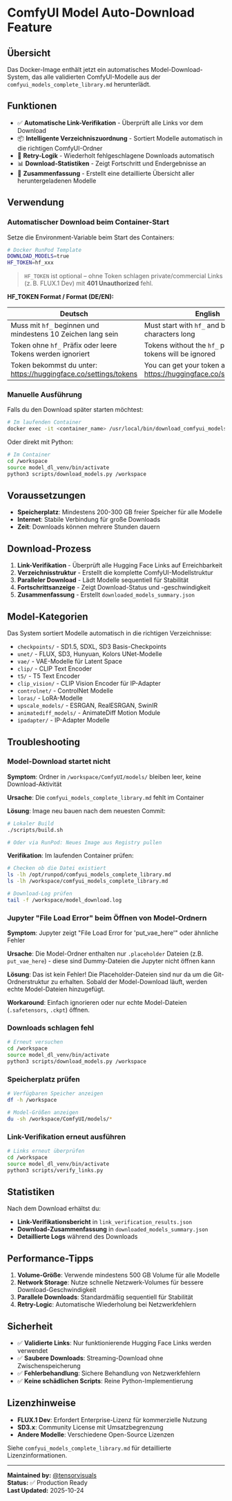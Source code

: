 # ComfyUI Model Auto-Download Feature

## Übersicht

Das Docker-Image enthält jetzt ein automatisches Model-Download-System, das alle validierten ComfyUI-Modelle aus der `comfyui_models_complete_library.md` herunterlädt.

## Funktionen

- ✅ **Automatische Link-Verifikation** - Überprüft alle Links vor dem Download
- 📦 **Intelligente Verzeichniszuordnung** - Sortiert Modelle automatisch in die richtigen ComfyUI-Ordner
- 🔄 **Retry-Logik** - Wiederholt fehlgeschlagene Downloads automatisch
- 📊 **Download-Statistiken** - Zeigt Fortschritt und Endergebnisse an
- 💾 **Zusammenfassung** - Erstellt eine detaillierte Übersicht aller heruntergeladenen Modelle

## Verwendung

### Automatischer Download beim Container-Start

Setze die Environment-Variable beim Start des Containers:

```bash
# Docker RunPod Template
DOWNLOAD_MODELS=true
HF_TOKEN=hf_xxx
```

> `HF_TOKEN` ist optional – ohne Token schlagen private/commercial Links (z. B. FLUX.1 Dev) mit **401 Unauthorized** fehl.

**HF_TOKEN Format / Format (DE/EN):**

| Deutsch                                                                 | English                                                                |
|------------------------------------------------------------------------|------------------------------------------------------------------------|
| Muss mit `hf_` beginnen und mindestens 10 Zeichen lang sein            | Must start with `hf_` and be at least 10 characters long               |
| Token ohne `hf_` Präfix oder leere Tokens werden ignoriert             | Tokens without the `hf_` prefix or empty tokens will be ignored        |
| Token bekommst du unter: <https://huggingface.co/settings/tokens>      | You can get your token at: <https://huggingface.co/settings/tokens>    |
### Manuelle Ausführung

Falls du den Download später starten möchtest:

```bash
# Im laufenden Container
docker exec -it <container_name> /usr/local/bin/download_comfyui_models.sh
```

Oder direkt mit Python:

```bash
# Im Container
cd /workspace
source model_dl_venv/bin/activate
python3 scripts/download_models.py /workspace
```

## Voraussetzungen

- **Speicherplatz**: Mindestens 200-300 GB freier Speicher für alle Modelle
- **Internet**: Stabile Verbindung für große Downloads
- **Zeit**: Downloads können mehrere Stunden dauern

## Download-Prozess

1. **Link-Verifikation** - Überprüft alle Hugging Face Links auf Erreichbarkeit
2. **Verzeichnisstruktur** - Erstellt die komplette ComfyUI-Modellstruktur
3. **Paralleler Download** - Lädt Modelle sequentiell für Stabilität
4. **Fortschrittsanzeige** - Zeigt Download-Status und -geschwindigkeit
5. **Zusammenfassung** - Erstellt `downloaded_models_summary.json`

## Model-Kategorien

Das System sortiert Modelle automatisch in die richtigen Verzeichnisse:

- `checkpoints/` - SD1.5, SDXL, SD3 Basis-Checkpoints
- `unet/` - FLUX, SD3, Hunyuan, Kolors UNet-Modelle
- `vae/` - VAE-Modelle für Latent Space
- `clip/` - CLIP Text Encoder
- `t5/` - T5 Text Encoder
- `clip_vision/` - CLIP Vision Encoder für IP-Adapter
- `controlnet/` - ControlNet Modelle
- `loras/` - LoRA-Modelle
- `upscale_models/` - ESRGAN, RealESRGAN, SwinIR
- `animatediff_models/` - AnimateDiff Motion Module
- `ipadapter/` - IP-Adapter Modelle

## Troubleshooting

### Model-Download startet nicht

**Symptom**: Ordner in `/workspace/ComfyUI/models/` bleiben leer, keine Download-Aktivität

**Ursache**: Die `comfyui_models_complete_library.md` fehlt im Container

**Lösung**: Image neu bauen nach dem neuesten Commit:

```bash
# Lokaler Build
./scripts/build.sh

# Oder via RunPod: Neues Image aus Registry pullen
```

**Verifikation**: Im laufenden Container prüfen:

```bash
# Checken ob die Datei existiert
ls -lh /opt/runpod/comfyui_models_complete_library.md
ls -lh /workspace/comfyui_models_complete_library.md

# Download-Log prüfen
tail -f /workspace/model_download.log
```

### Jupyter "File Load Error" beim Öffnen von Model-Ordnern

**Symptom**: Jupyter zeigt "File Load Error for 'put_vae_here'" oder ähnliche Fehler

**Ursache**: Die Model-Ordner enthalten nur `.placeholder` Dateien (z.B. `put_vae_here`) - diese sind Dummy-Dateien die Jupyter nicht öffnen kann

**Lösung**: Das ist kein Fehler! Die Placeholder-Dateien sind nur da um die Git-Ordnerstruktur zu erhalten. Sobald der Model-Download läuft, werden echte Model-Dateien hinzugefügt.

**Workaround**: Einfach ignorieren oder nur echte Model-Dateien (`.safetensors`, `.ckpt`) öffnen.

### Downloads schlagen fehl

```bash
# Erneut versuchen
cd /workspace
source model_dl_venv/bin/activate
python3 scripts/download_models.py /workspace
```

### Speicherplatz prüfen

```bash
# Verfügbaren Speicher anzeigen
df -h /workspace

# Model-Größen anzeigen
du -sh /workspace/ComfyUI/models/*
```

### Link-Verifikation erneut ausführen

```bash
# Links erneut überprüfen
cd /workspace
source model_dl_venv/bin/activate
python3 scripts/verify_links.py
```

## Statistiken

Nach dem Download erhältst du:

- **Link-Verifikationsbericht** in `link_verification_results.json`
- **Download-Zusammenfassung** in `downloaded_models_summary.json`
- **Detaillierte Logs** während des Downloads

## Performance-Tipps

1. **Volume-Größe**: Verwende mindestens 500 GB Volume für alle Modelle
2. **Network Storage**: Nutze schnelle Netzwerk-Volumes für bessere Download-Geschwindigkeit
3. **Parallele Downloads**: Standardmäßig sequentiell für Stabilität
4. **Retry-Logic**: Automatische Wiederholung bei Netzwerkfehlern

## Sicherheit

- ✅ **Validierte Links**: Nur funktionierende Hugging Face Links werden verwendet
- ✅ **Saubere Downloads**: Streaming-Download ohne Zwischenspeicherung
- ✅ **Fehlerbehandlung**: Sichere Behandlung von Netzwerkfehlern
- ✅ **Keine schädlichen Scripts**: Reine Python-Implementierung

## Lizenzhinweise

- **FLUX.1 Dev**: Erfordert Enterprise-Lizenz für kommerzielle Nutzung
- **SD3.x**: Community License mit Umsatzbegrenzung
- **Andere Modelle**: Verschiedene Open-Source Lizenzen

Siehe `comfyui_models_complete_library.md` für detaillierte Lizenzinformationen.

---

**Maintained by:** [@tensorvisuals](https://github.com/tensorvisuals)  
**Status:** ✅ Production Ready  
**Last Updated:** 2025-10-24

